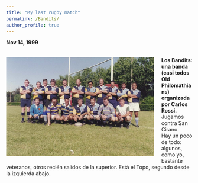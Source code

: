 ```yaml
---
title: "My last rugby match"
permalink: /Bandits/
author_profile: true
---
```


 **Nov 14, 1999** <br><br>
<!-- 
<img src="/images/Bandits.jpg" align="left" style="margin-right: 15px; width: 400px;" /> 
-->
<a href="/images/Bandits.jpg" target="_blank" style="text-decoration: none;">
      <img src="/images/Bandits.jpg" alt="Bandits" 
           style="float: left; margin-right: 20px; margin-bottom: 10px; width: 400px; max-width: 100%; height: auto; border: none;">
    </a>






**Los Bandits: una banda (casi todos Old Philomathians) organizada por Carlos Rossi.**<br>
Jugamos contra San Cirano.<br>
Hay un poco de todo: algunos, como yo, bastante veteranos, otros recién salidos de la superior. Está el Topo, segundo desde la izquierda abajo. 
